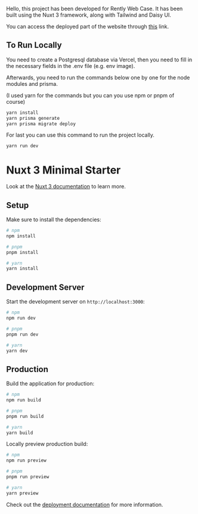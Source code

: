 Hello, this project has been developed for Rently Web Case. It has been built using the Nuxt 3 framework, along with Tailwind and Daisy UI.

You can access the deployed part of the website through [this](https://nuxt-apartment-case.vercel.app/) link.

## To Run Locally

You need to create a Postgresql database via Vercel, then you need to fill in the necessary fields in the .env file (e.g. env image).

Afterwards, you need to run the commands below one by one for the node modules and prisma.

(I used yarn for the commands but you can you use npm or pnpm of course)

```bash
yarn install
yarn prisma generate
yarn prisma migrate deploy
```

For last you can use this command to run the project locally.

```bash 
yarn run dev 
```

# Nuxt 3 Minimal Starter

Look at the [Nuxt 3 documentation](https://nuxt.com/docs/getting-started/introduction) to learn more.

## Setup

Make sure to install the dependencies:

```bash
# npm
npm install

# pnpm
pnpm install

# yarn
yarn install
```

## Development Server

Start the development server on `http://localhost:3000`:

```bash
# npm
npm run dev

# pnpm
pnpm run dev

# yarn
yarn dev
```

## Production

Build the application for production:

```bash
# npm
npm run build

# pnpm
pnpm run build

# yarn
yarn build
```

Locally preview production build:

```bash
# npm
npm run preview

# pnpm
pnpm run preview

# yarn
yarn preview
```

Check out the [deployment documentation](https://nuxt.com/docs/getting-started/deployment) for more information.
